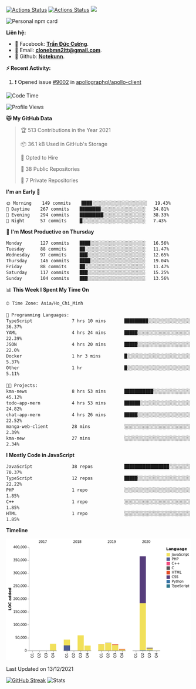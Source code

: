 [![Actions Status](https://github.com/Notekunn/Notekunn/workflows/wakatime-stats/badge.svg)](https://github.com/Notekunn/Notekunn/actions)
[![Actions Status](https://github.com/Notekunn/Notekunn/workflows/update-gh-activity/badge.svg)](https://github.com/Notekunn/Notekunn/actions)
![](https://visitor-badge.glitch.me/badge?page_id=notekunn.notekunn)

<!--![Notekunn](https://count.getloli.com/get/@notekunn)-->

<!--![Meme](https://media1.tenor.com/images/1c6140897565e34a4e98f618e220dc0d/tenor.gif)-->

![Personal npm card](https://i.imgur.com/mi8nZo1.png)

**Liên hệ:**

- 🐋 Facebook: **[Trần Đức Cường](https://www.facebook.com/ShiinDz)**.
- 🐍 Email: **[clonebmn2itt@gmail.com](mailto:clonebmn2itt@gmail.com)**.
- 🐬 Github: **[Notekunn](https://github.com/Notekunn)**.

**:zap: Recent Activity:**

<!--START_SECTION:activity-->
1. ❗️ Opened issue [#9002](https://github.com/apollographql/apollo-client/issues/9002) in [apollographql/apollo-client](https://github.com/apollographql/apollo-client)
<!--END_SECTION:activity-->

<!--START_SECTION:waka-->
![Code Time](http://img.shields.io/badge/Code%20Time-1%2C111%20hrs%203%20mins-blue)

![Profile Views](http://img.shields.io/badge/Profile%20Views-0-blue)

**🐱 My GitHub Data** 

> 🏆 513 Contributions in the Year 2021
 > 
> 📦 36.1 kB Used in GitHub's Storage 
 > 
> 💼 Opted to Hire
 > 
> 📜 38 Public Repositories 
 > 
> 🔑 7 Private Repositories  
 > 
**I'm an Early 🐤** 

```text
🌞 Morning    149 commits    ████░░░░░░░░░░░░░░░░░░░░░   19.43% 
🌆 Daytime    267 commits    ████████░░░░░░░░░░░░░░░░░   34.81% 
🌃 Evening    294 commits    █████████░░░░░░░░░░░░░░░░   38.33% 
🌙 Night      57 commits     █░░░░░░░░░░░░░░░░░░░░░░░░   7.43%

```
📅 **I'm Most Productive on Thursday** 

```text
Monday       127 commits    ████░░░░░░░░░░░░░░░░░░░░░   16.56% 
Tuesday      88 commits     ██░░░░░░░░░░░░░░░░░░░░░░░   11.47% 
Wednesday    97 commits     ███░░░░░░░░░░░░░░░░░░░░░░   12.65% 
Thursday     146 commits    ████░░░░░░░░░░░░░░░░░░░░░   19.04% 
Friday       88 commits     ██░░░░░░░░░░░░░░░░░░░░░░░   11.47% 
Saturday     117 commits    ███░░░░░░░░░░░░░░░░░░░░░░   15.25% 
Sunday       104 commits    ███░░░░░░░░░░░░░░░░░░░░░░   13.56%

```


📊 **This Week I Spent My Time On** 

```text
⌚︎ Time Zone: Asia/Ho_Chi_Minh

💬 Programming Languages: 
TypeScript               7 hrs 10 mins       █████████░░░░░░░░░░░░░░░░   36.37% 
YAML                     4 hrs 24 mins       █████░░░░░░░░░░░░░░░░░░░░   22.39% 
JSON                     4 hrs 20 mins       █████░░░░░░░░░░░░░░░░░░░░   22.0% 
Docker                   1 hr 3 mins         █░░░░░░░░░░░░░░░░░░░░░░░░   5.37% 
Other                    1 hr                █░░░░░░░░░░░░░░░░░░░░░░░░   5.11%

🐱‍💻 Projects: 
kma-news                 8 hrs 53 mins       ███████████░░░░░░░░░░░░░░   45.12% 
todo-app-mern            4 hrs 53 mins       ██████░░░░░░░░░░░░░░░░░░░   24.82% 
chat-app-mern            4 hrs 26 mins       █████░░░░░░░░░░░░░░░░░░░░   22.52% 
manga-web-client         28 mins             ░░░░░░░░░░░░░░░░░░░░░░░░░   2.39% 
kma-new                  27 mins             ░░░░░░░░░░░░░░░░░░░░░░░░░   2.34%

```

**I Mostly Code in JavaScript** 

```text
JavaScript               38 repos            █████████████████░░░░░░░░   70.37% 
TypeScript               12 repos            █████░░░░░░░░░░░░░░░░░░░░   22.22% 
PHP                      1 repo              ░░░░░░░░░░░░░░░░░░░░░░░░░   1.85% 
C++                      1 repo              ░░░░░░░░░░░░░░░░░░░░░░░░░   1.85% 
HTML                     1 repo              ░░░░░░░░░░░░░░░░░░░░░░░░░   1.85%

```


**Timeline**

![Chart not found](https://raw.githubusercontent.com/Notekunn/Notekunn/main/charts/bar_graph.png) 


 Last Updated on 13/12/2021
<!--END_SECTION:waka-->

[![GitHub Streak](http://github-readme-streak-stats.herokuapp.com?user=notekunn&theme=radical&date_format=j%2Fn%5B%2FY%5D)](https://git.io/streak-stats)
![Stats](https://github-readme-stats.vercel.app/api?username=notekunn&show_icons=true&theme=radical&count_private=true)
